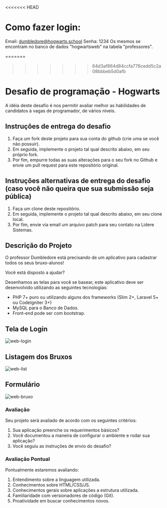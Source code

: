 <<<<<<< HEAD
# Como fazer login:
Email: dumbledore@hogwarts.school
Senha: 1234
Os mesmos se encontram no banco de dados "hogwartsweb" na tabela "professores".


=======
>>>>>>> 64d3af864d84ccfa776cedd5c2a08bbbeb5d0afb
# Desafio de programação - Hogwarts

A idéia deste desafio é nos permitir avaliar melhor as habilidades de candidatos à vagas de programador, de vários níveis.

## Instruções de entrega do desafio

1. Faça um fork deste projeto para sua conta do github (crie uma se você não possuir).
2. Em seguida, implemente o projeto tal qual descrito abaixo, em seu próprio fork.
3. Por fim, empurre todas as suas alterações para o seu fork no Github e envie um pull request para este repositório original.

## Instruções alternativas de entrega do desafio (caso você não queira que sua submissão seja pública)
1. Faça um clone deste repositório.
2. Em seguida, implemente o projeto tal qual descrito abaixo, em seu clone local.
3. Por fim, envie via email um arquivo patch para seu contato na Lidere Sistemas. 

## Descrição do Projeto
O professor Dumbledore está precisando de um aplicativo para cadastrar todos os seus bruxo-alunos!

Você está disposto a ajudar?

Desenhamos as telas para você se basear, este aplicativo deve ser desenvolvido utilizando as seguintes tecnologias:
- PHP 7+ puro ou utilizando alguns dos frameworks (Slim 2+, Laravel 5+ ou CodeIgniter 3+)
- MySQL para o Banco de Dados.
- Front-end pode ser com bootstrap.

## Tela de Login

![web-login](WEB-LOGIN.png)

## Listagem dos Bruxos

![web-list](WEB-LIST.png)

## Formulário

![web-bruxo](WEB-BRUXO.png)


### Avaliação
Seu projeto será avaliado de acordo com os seguintes critérios:
1. Sua aplicação preenche os requerimentos básicos?
2. Você documentou a maneira de configurar o ambiente e rodar sua aplicação?
3. Você seguiu as instruções de envio do desafio?

### Avaliação Pontual
Pontualmente estaremos avaliando:

1. Entendimento sobre a linguagem utilizada.
2. Conhecimentos sobre HTML/CSS/JS.
3. Conhecimentos gerais sobre aplicações a estrutura utilizada.
4. Familiaridade com versionadores de código (Git).
5. Proatividade em buscar conhecimentos novos.
